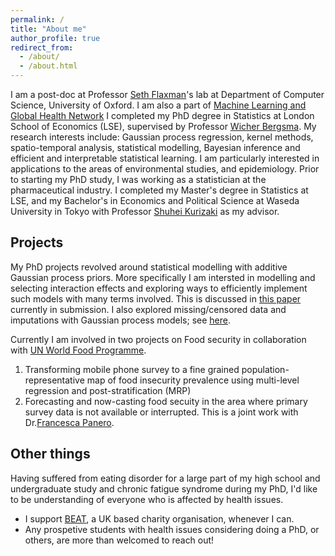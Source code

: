 ```yaml
---
permalink: /
title: "About me"
author_profile: true
redirect_from: 
  - /about/
  - /about.html
---
```

I am a post-doc at Professor [Seth Flaxman](https://sethrf.com)'s lab at Department of Computer Science, University of Oxford. I am also a part of [Machine Learning and Global Health Network](https://mlgh.net)
I completed my PhD degree in Statistics at London School of Economics (LSE), supervised by Professor [Wicher Bergsma](https://www.lse.ac.uk/statistics/people/wicher-bergsma). My research interests include: Gaussian process regression, kernel methods, spatio-temporal analysis, statistical modelling, Bayesian inference and efficient and interpretable statistical learning. I am particularly interested in applications to the areas of environmental studies, and epidemiology. Prior to starting my PhD study, I was working as a statistician at the pharmaceutical industry. I completed my Master's degree in Statistics at LSE, and my Bachelor's in Economics and Political Science at Waseda University in Tokyo with Professor [Shuhei Kurizaki](https://skurizaki.github.io) as my advisor. 

Projects
------
My PhD projects revolved around statistical modelling with additive Gaussian process priors. More specifically I am intersted in modelling and selecting interaction effects and exploring ways to efficiently implement such models with many terms involved. This is discussed in [this paper](https://arxiv.org/abs/2305.07073) currently in submission. I also explored missing/censored data and imputations with Gaussian process models; see <u><a href="https://sahokoishida.github.io/files/slides_RSS2024.pdf">here</a></u>. 
<br/>

Currently I am involved in two projects on Food security in collaboration with [UN World Food Programme](https://www.wfp.org/support-us/stories/united-nations-world-food-programme?utm_source=google&utm_medium=cpc&utm_campaign=14484934461&utm_content=128338538604&gad_source=1&gclid=Cj0KCQjw0Oq2BhCCARIsAA5hubUGlvyEPA4WAB8Z-3hs3eR5GtW19NWpvkCufQMhVgdi4qcG7i68EogaAjgxEALw_wcB&gclsrc=aw.ds). 
1. Transforming mobile phone survey to a fine grained population-representative map of food insecurity prevalence using multi-level regression and post-stratification (MRP)
2. Forecasting and now-casting food secuity in the area where primary survey data is not available or interrupted. This is a joint work with Dr.[Francesca Panero](https://francescapanero.github.io/).


Other things
-----
Having suffered from eating disorder for a large part of my high school and undergraduate study and chronic fatigue syndrome during my PhD, I'd like to be understanding of everyone who is affected by health issues. 
* I support [BEAT](https://www.beateatingdisorders.org.uk), a UK based charity organisation, whenever I can.
* Any prospetive students with health issues considering doing a PhD, or others, are more than welcomed to reach out!